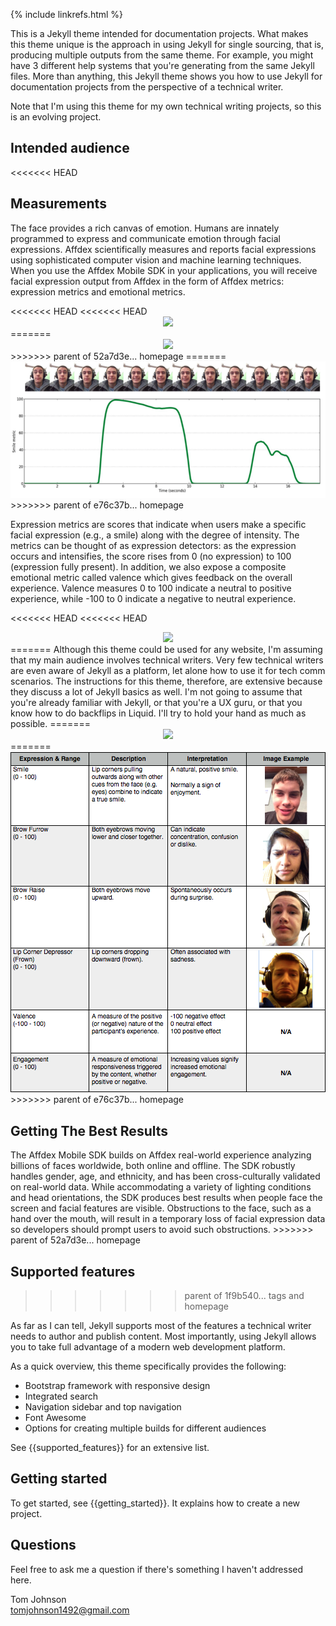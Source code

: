 {% include linkrefs.html %}

This is a Jekyll theme intended for documentation projects. What makes this theme unique is the approach in using Jekyll for single sourcing, that is, producing multiple outputs from the same theme. For example, you might have 3 different help systems that you're generating from the same Jekyll files. More than anything, this Jekyll theme shows you how to use Jekyll for documentation projects from the perspective of a technical writer. 

Note that I'm using this theme for my own technical writing projects, so this is an evolving project.

## Intended audience

<<<<<<< HEAD
<h2 id="Measurements">Measurements</h2>
<p>The face provides a rich canvas of emotion. Humans are innately programmed to express and communicate emotion through facial expressions. Affdex scientifically measures and reports facial expressions using sophisticated computer vision and machine learning techniques. When you use the Affdex Mobile SDK in your applications, you will receive facial expression output from Affdex in the form of Affdex metrics: expression metrics and emotional metrics.
</p>
<<<<<<< HEAD
<<<<<<< HEAD
<center><img src="{{ "/images/graphic1.png" | prepend: site.baseurl }}"/></center>
=======
<center><img src="../images/graphic1.png"></center>
>>>>>>> parent of 52a7d3e... homepage
=======
<center><img src="../../images/graphic1.png"></center>
>>>>>>> parent of e76c37b... homepage
<p>
Expression metrics are scores that indicate when users make a specific facial expression (e.g., a smile) along with the degree of intensity. The metrics can be thought of as expression detectors: as the expression occurs and intensifies, the score rises from 0 (no expression) to 100 (expression fully present). In addition, we also expose a composite emotional metric called valence which gives feedback on the overall experience. Valence measures 0 to 100 indicate a neutral to positive experience, while -100 to 0 indicate a negative to neutral experience.
</p>

<<<<<<< HEAD
<<<<<<< HEAD
<center><img src="{{ "/images/graphic2.png" | prepend: site.baseurl }}"/></center>
=======
Although this theme could be used for any website, I'm assuming that my main audience involves technical writers. Very few technical writers are even aware of Jekyll as a platform, let alone how to use it for tech comm scenarios. The instructions for this theme, therefore, are extensive because they discuss a lot of Jekyll basics as well. I'm not going to assume that you're already familiar with Jekyll, or that you're a UX guru, or that you know how to do backflips in Liquid. I'll try to hold your hand as much as possible.
=======
<center><img src="../images/graphic2.png"></center>
=======
<center><img src="../../images/graphic2.png"></center>
>>>>>>> parent of e76c37b... homepage

<h2 id="Getting The Best Results">Getting The Best Results</h2>
The Affdex Mobile SDK builds on Affdex real-world experience analyzing billions of faces worldwide, both online and offline. The SDK robustly handles gender, age, and ethnicity, and has been cross-culturally validated on real-world data.  While accommodating a variety of lighting conditions and head orientations, the SDK produces best results when people face the screen and facial features are visible. Obstructions to the face, such as a hand over the mouth, will result in a temporary loss of facial expression data so developers should prompt users to avoid such obstructions.
>>>>>>> parent of 52a7d3e... homepage

## Supported features
>>>>>>> parent of 1f9b540... tags and homepage

As far as I can tell, Jekyll supports most of the features a technical writer needs to author and publish content. Most importantly, using Jekyll allows you to take full advantage of a modern web development platform. 

As a quick overview, this theme specifically provides the following:

* Bootstrap framework with responsive design
* Integrated search
* Navigation sidebar and top navigation
* Font Awesome
* Options for creating multiple builds for different audiences

See {{supported_features}} for an extensive list.

## Getting started

To get started, see {{getting_started}}. It explains how to create a new project.

## Questions

Feel free to ask me a question if there's something I haven't addressed here. 

Tom Johnson <br /><a href="mailto:">tomjohnson1492@gmail.com</a>
